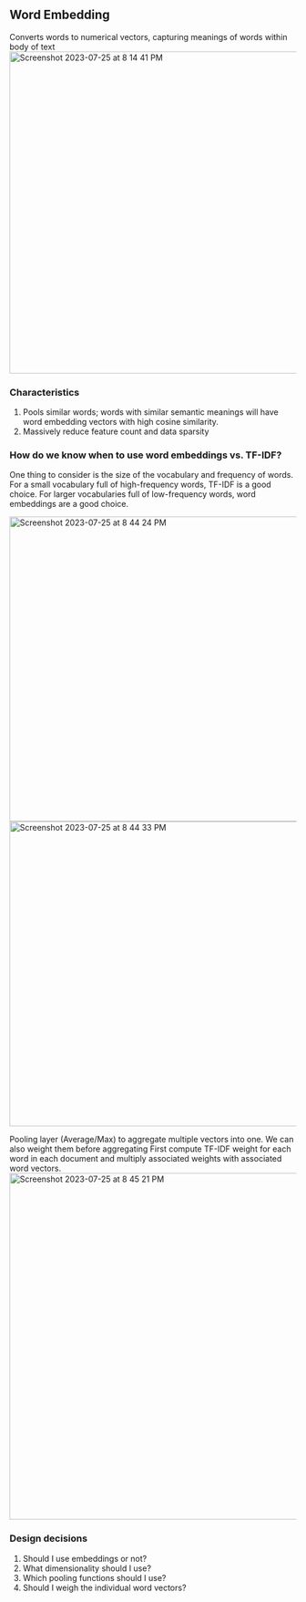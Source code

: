 ## Word Embedding
Converts words to numerical vectors, capturing meanings of words within body of text
<img width="565" alt="Screenshot 2023-07-25 at 8 14 41 PM" src="https://github.com/michellekimgit/BreakThroughAI_note/assets/94397733/3ce92f02-d03c-4cba-9f46-c9ff3468f61d">

### Characteristics
1. Pools similar words; words with similar semantic meanings will have word embedding vectors with high cosine similarity. 
2. Massively reduce feature count and data sparsity

### How do we know when to use word embeddings vs. TF-IDF? 
One thing to consider is the size of the vocabulary and frequency of words. 
For a small vocabulary full of high-frequency words, TF-IDF is a good choice. 
For larger vocabularies full of low-frequency words, word embeddings are a good choice.

<img width="535" alt="Screenshot 2023-07-25 at 8 44 24 PM" src="https://github.com/michellekimgit/BreakThroughAI_note/assets/94397733/8231f944-fa19-43a8-966e-8d64a16b3f71">

<img width="535" alt="Screenshot 2023-07-25 at 8 44 33 PM" src="https://github.com/michellekimgit/BreakThroughAI_note/assets/94397733/76279c11-abe5-48e5-ace4-a0006eef6cbb">

Pooling layer (Average/Max) to aggregate multiple vectors into one. We can also weight them before aggregating 
First compute TF-IDF weight for each word in each document and multiply associated weights with associated word vectors. 
<img width="608" alt="Screenshot 2023-07-25 at 8 45 21 PM" src="https://github.com/michellekimgit/BreakThroughAI_note/assets/94397733/c95fb6da-b643-4050-a3d2-2cb4d0c4b431">

### Design decisions 
1. Should I use embeddings or not?
2. What dimensionality should I use?
3. Which pooling functions should I use?
4. Should I weigh the individual word vectors? 

